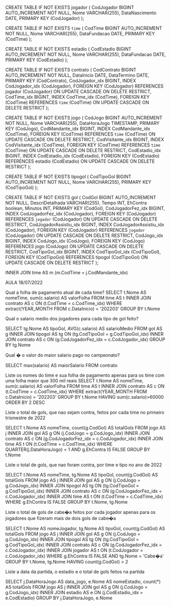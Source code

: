 CREATE TABLE IF NOT EXISTS jogador (
    CodJogador BIGINT AUTO_INCREMENT NOT NULL,
    Nome VARCHAR(255),
    DataNascimento DATE,
    PRIMARY KEY (CodJogador)
	);

CREATE TABLE IF NOT EXISTS `time` (
    CodTime BIGINT AUTO_INCREMENT NOT NULL,
    Nome VARCHAR(255),
    DataFundacao DATE,
    PRIMARY KEY (CodTime)
	);
    
CREATE TABLE IF NOT EXISTS estadio (
    CodEstadio BIGINT AUTO_INCREMENT NOT NULL,
    Nome VARCHAR(255),
    DataFundacao DATE,
    PRIMARY KEY (CodEstadio)
	);
    
CREATE TABLE IF NOT EXISTS contrato (
    CodContrato BIGINT AUTO_INCREMENT NOT NULL,
    DataInicio DATE,
    DataTermino DATE,
    PRIMARY KEY (CodContrato),
    CodJogador_idx BIGINT,
    INDEX CodJogador_idx (CodJogador),
    FOREIGN KEY (CodJogador) 
    REFERENCES jogador (CodJogador)
    ON UPDATE CASCADE
    ON DELETE RESTRICT,
    CodTime_idx BIGINT,
    INDEX CodTime_idx (CodTime),
    FOREIGN KEY (CodTime) 
    REFERENCES `time` (CodTime)
    ON UPDATE CASCADE
    ON DELETE RESTRICT
	);





CREATE TABLE IF NOT EXISTS jogo (
    CodJogo BIGINT AUTO_INCREMENT NOT NULL,
    Nome VARCHAR(255),
    DataHoraJogo TIMESTAMP,
    PRIMARY KEY (CodJogo),
    CodMandante_idx BIGINT,
    INDEX CodMandante_idx (CodTime),
    FOREIGN KEY (CodTime) 
    REFERENCES `time` (CodTime)
    ON UPDATE CASCADE
    ON DELETE RESTRICT,
    CodVisitante_idx BIGINT,
    INDEX CodVisitante_idx (CodTime),
    FOREIGN KEY (CodTime) 
    REFERENCES `time` (CodTime)
    ON UPDATE CASCADE
    ON DELETE RESTRICT,
    CodEstadio_idx BIGINT,
    INDEX CodEstadio_idx (CodEstadio),
    FOREIGN KEY (CodEstadio) 
    REFERENCES estadio (CodEstadio)
    ON UPDATE CASCADE
    ON DELETE RESTRICT
	);





CREATE TABLE IF NOT EXISTS tipogol (
    CodTipoGol BIGINT AUTO_INCREMENT NOT NULL,
    Nome VARCHAR(255),
    PRIMARY KEY (CodTipoGol)
	);

CREATE TABLE IF NOT EXISTS gol (
    CodGol BIGINT AUTO_INCREMENT NOT NULL,
    DescriDetalhada VARCHAR(255),
    Tempo INT,
    EhContra boolean,
    Minutos INT,
    PRIMARY KEY (CodGol),
    CodJogadorFez_idx BIGINT,
    INDEX CodJogadorFez_idx (CodJogador),
    FOREIGN KEY (CodJogador) 
    REFERENCES `jogador` (CodJogador)
    ON UPDATE CASCADE
    ON DELETE RESTRICT,
    CodJogadorAssistiu_idx BIGINT,
    INDEX CodJogadorAssistiu_idx (CodJogador),
    FOREIGN KEY (CodJogador) 
    REFERENCES `jogador` (CodJogador)
    ON UPDATE CASCADE
    ON DELETE RESTRICT,
    CodJogo_idx BIGINT,
    INDEX CodJogo_idx (CodJogo),
    FOREIGN KEY (CodJogo) 
    REFERENCES jogo (CodJogo)
    ON UPDATE CASCADE
    ON DELETE RESTRICT,
    CodTipoGol_idx BIGINT,
    INDEX CodTipoGol_idx (CodTipoGol),
    FOREIGN KEY (CodTipoGol) 
    REFERENCES tipogol (CodTipoGol)
    ON UPDATE CASCADE
    ON DELETE RESTRICT
	);

INNER JOIN time AS m (m.CodTime = j.CodMandante_idx)



AULA 18/07/2022

Qual a folha de pagamento atual de cada time?
SELECT 
		t.Nome AS nomeTime,
        sum(c.salario) AS valorFolha
FROM time AS t
INNER JOIN contrato AS c ON (t.CodTime = c.CodTime_idx)
WHERE extract(YEAR_MONTH FROM c.DataInicio) = '202203'
GROUP BY t.Nome

Qual o salario medio dos jogadores para cada tipo de gol feito?

SELECT 
	tg.Nome AS tipoGol,
	AVG(c.salario) AS salarioMedio
FROM gol AS g
INNER JOIN tipogol AS tg ON (tg.CodTipoGol = g.CodTipoGol_idx)
INNER JOIN contrato AS c ON (g.CodJogadorFez_idx = c.CodJogador_idx)
GROUP BY tg.Nome

Qual � o valor do maior salario pago no campeonato?

SELECT 
	max(salario) AS maiorSalario 
FROM contrato

Liste os nomes do time e sua folha de pagamento apenas 
para os time com uma folha maior que 300 mil reais
SELECT 
		t.Nome AS nomeTime,
        sum(c.salario) AS valorFolha
FROM time AS t
INNER JOIN contrato AS c ON (t.CodTime = c.CodTime_idx)
WHERE extract(YEAR_MONTH FROM c.DataInicio) = '202203'
GROUP BY t.Nome
HAVING sum(c.salario)>60000
ORDER BY 2 DESC

Liste o total de gols, que nao sejam contra,
feitos por cada time no primeiro trismestre de 
2022

SELECT 
	t.Nome AS nomeTime,
	count(g.CodGol) AS totalGols
FROM jogo AS j
INNER JOIN gol AS g ON (j.CodJogo = g.CodJogo_idx)
INNER JOIN contrato AS c ON (g.CodJogadorFez_idx = c.CodJogador_idx)
INNER JOIN time AS t ON (t.CodTime = c.CodTime_idx)
WHERE QUARTER(j.DataHoraJogo) = 1 AND g.EhContra IS FALSE
GROUP BY t.Nome


Liste o total de gols, que nao foram contra, por time e tipo 
no ano de 2022 

SELECT 
	t.Nome AS nomeTime,
	tg.Nome AS tipoGol,
    count(g.CodGol) AS totalGols
FROM jogo AS j
INNER JOIN gol AS g ON (j.CodJogo = g.CodJogo_idx)
INNER JOIN tipogol AS tg ON (tg.CodTipoGol = g.CodTipoGol_idx)
INNER JOIN contrato AS c ON (g.CodJogadorFez_idx = c.CodJogador_idx)
INNER JOIN time AS t ON (t.CodTime = c.CodTime_idx)
WHERE g.EhContra IS FALSE
GROUP BY t.Nome, tg.Nome

Liste o total de gols de cabe�a feitos por cada 
jogador apenas para os jogadores que fizeram mais de dois gols
de cabe�a


SELECT 
	t.Nome AS nomeJogador,
	tg.Nome AS tipoGol,
    	count(g.CodGol) AS totalGols
FROM jogo AS j
INNER JOIN gol AS g ON (j.CodJogo = g.CodJogo_idx)
INNER JOIN tipogol AS tg ON (tg.CodTipoGol = g.CodTipoGol_idx)
INNER JOIN contrato AS c ON (g.CodJogadorFez_idx = c.CodJogador_idx)
INNER JOIN jogador AS t ON (t.CodJogador = c.CodJogador_idx)
WHERE g.EhContra IS FALSE 
AND tg.Nome = 'Cabe�a'
GROUP BY t.Nome, tg.Nome
HAVING count(g.CodGol) > 2


Liste a data da partida, o estadio e o total de gols feitos na partida 

SELECT 
	j.DataHoraJogo AS data_jogo,
	e.Nome AS nomeEstadio,
	count(*) AS totalGols
FROM jogo AS j
INNER JOIN gol AS g ON (j.CodJogo = g.CodJogo_idx)
INNER JOIN estadio AS e ON (j.CodEstadio_idx = e.CodEstadio)
GROUP BY j.DataHoraJogo, e.Nome



